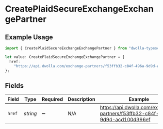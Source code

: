 # CreatePlaidSecureExchangeExchangePartner

## Example Usage

```typescript
import { CreatePlaidSecureExchangeExchangePartner } from "dwolla-typescript";

let value: CreatePlaidSecureExchangeExchangePartner = {
  href:
    "https://api.dwolla.com/exchange-partners/f53ffb32-c84f-496a-9d9d-acd100d396ef",
};
```

## Fields

| Field                                                                         | Type                                                                          | Required                                                                      | Description                                                                   | Example                                                                       |
| ----------------------------------------------------------------------------- | ----------------------------------------------------------------------------- | ----------------------------------------------------------------------------- | ----------------------------------------------------------------------------- | ----------------------------------------------------------------------------- |
| `href`                                                                        | *string*                                                                      | :heavy_minus_sign:                                                            | N/A                                                                           | https://api.dwolla.com/exchange-partners/f53ffb32-c84f-496a-9d9d-acd100d396ef |